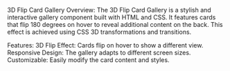 3D Flip Card Gallery
Overview:
The 3D Flip Card Gallery is a stylish and interactive gallery component built with HTML and CSS. It features cards that flip 180 degrees on hover to reveal additional content on the back. This effect is achieved using CSS 3D transformations and transitions.

Features:
3D Flip Effect: Cards flip on hover to show a different view.
Responsive Design: The gallery adapts to different screen sizes.
Customizable: Easily modify the card content and styles.
